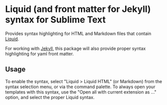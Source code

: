 # Liquid (and front matter for Jekyll) syntax for Sublime Text

Provides syntax highlighting for HTML and Markdown files that contain [Liquid](https://shopify.github.io/liquid/). 

For working with [Jekyll](https://jekyllrb.com), this package will also provide proper syntax highlighting for yaml front matter.

## Usage

To enable the syntax, select "Liquid > Liquid HTML" (or Markdown) from the syntax selection menu, or via the command palette. 
To always open your templates with this syntax, use the "Open all with current extension as ..." option, and select the proper Liquid syntax.
